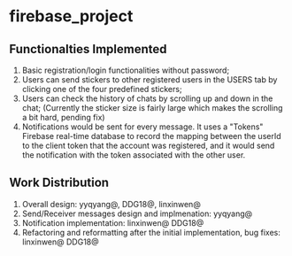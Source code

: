 # firebase_project

## Functionalties Implemented
1. Basic registration/login functionalities without password;
2. Users can send stickers to other registered users in the USERS tab by clicking one of the four predefined stickers;
3. Users can check the history of chats by scrolling up and down in the chat; (Currently the sticker size is fairly large which makes the scrolling a bit hard, pending fix)
4. Notifications would be sent for every message. It uses a "Tokens" Firebase real-time database to record the mapping between the userId to the client token that the account was registered, and it would send the notification with the token associated with the other user.

## Work Distribution 
1. Overall design: yyqyang@, DDG18@, linxinwen@
2. Send/Receiver messages design and implmenation: yyqyang@
3. Notification implementation: linxinwen@ DDG18@
4. Refactoring and reformatting after the initial implementation, bug fixes: linxinwen@ DDG18@
